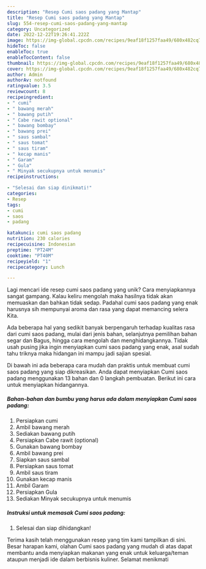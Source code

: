 ```yaml
---
description: "Resep Cumi saos padang yang Mantap"
title: "Resep Cumi saos padang yang Mantap"
slug: 554-resep-cumi-saos-padang-yang-mantap
category: Uncategorized
date: 2022-12-22T19:26:41.222Z
image: https://img-global.cpcdn.com/recipes/9eaf18f1257faa49/680x482cq70/cumi-saos-padang-foto-resep-utama.jpg
hideToc: false
enableToc: true
enableTocContent: false
thumbnail: https://img-global.cpcdn.com/recipes/9eaf18f1257faa49/680x482cq70/cumi-saos-padang-foto-resep-utama.jpg
cover: https://img-global.cpcdn.com/recipes/9eaf18f1257faa49/680x482cq70/cumi-saos-padang-foto-resep-utama.jpg
author: Admin
authorAv: notfound
ratingvalue: 3.5
reviewcount: 8
recipeingredient:
- " cumi"
- " bawang merah"
- " bawang putih"
- " Cabe rawit optional"
- " bawang bombay"
- " bawang prei"
- " saus sambal"
- " saus tomat"
- " saus tiram"
- " kecap manis"
- " Garam"
- " Gula"
- " Minyak secukupnya untuk menumis"
recipeinstructions:

- "Selesai dan siap dinikmati!"
categories:
- Resep
tags:
- cumi
- saos
- padang

katakunci: cumi saos padang 
nutrition: 230 calories
recipecuisine: Indonesian
preptime: "PT24M"
cooktime: "PT40M"
recipeyield: "1"
recipecategory: Lunch

---
```





Lagi mencari ide resep cumi saos padang yang unik? Cara menyiapkannya sangat gampang. Kalau keliru mengolah maka hasilnya tidak akan memuaskan dan bahkan tidak sedap. Padahal cumi saos padang yang enak harusnya sih mempunyai aroma dan rasa yang dapat memancing selera Kita.





Ada beberapa hal yang sedikit banyak berpengaruh terhadap kualitas rasa dari cumi saos padang, mulai dari jenis bahan, selanjutnya pemilihan bahan segar dan Bagus, hingga cara mengolah dan menghidangkannya. Tidak usah pusing jika ingin menyiapkan cumi saos padang yang enak,      asal sudah tahu triknya maka hidangan ini mampu jadi sajian spesial.





















Di bawah ini ada beberapa cara mudah dan praktis untuk membuat cumi saos padang yang siap dikreasikan. Anda dapat menyiapkan Cumi saos padang menggunakan 13 bahan dan 0 langkah pembuatan. Berikut ini cara untuk menyiapkan hidangannya.

<!--inarticleads1-->

##### Bahan-bahan dan bumbu yang harus ada dalam menyiapkan Cumi saos padang:

1. Persiapkan  cumi
1. Ambil  bawang merah
1. Sediakan  bawang putih
1. Persiapkan  Cabe rawit (optional)
1. Gunakan  bawang bombay
1. Ambil  bawang prei
1. Siapkan  saus sambal
1. Persiapkan  saus tomat
1. Ambil  saus tiram
1. Gunakan  kecap manis
1. Ambil  Garam
1. Persiapkan  Gula
1. Sediakan  Minyak secukupnya untuk menumis




<!--inarticleads2-->

##### Instruksi untuk memasak Cumi saos padang:


1. Selesai dan siap dihidangkan!



Terima kasih telah menggunakan resep yang tim kami tampilkan di sini. Besar harapan kami, olahan Cumi saos padang yang mudah di atas dapat membantu anda menyiapkan makanan yang enak untuk keluarga/teman ataupun menjadi ide dalam berbisnis kuliner. Selamat menikmati
